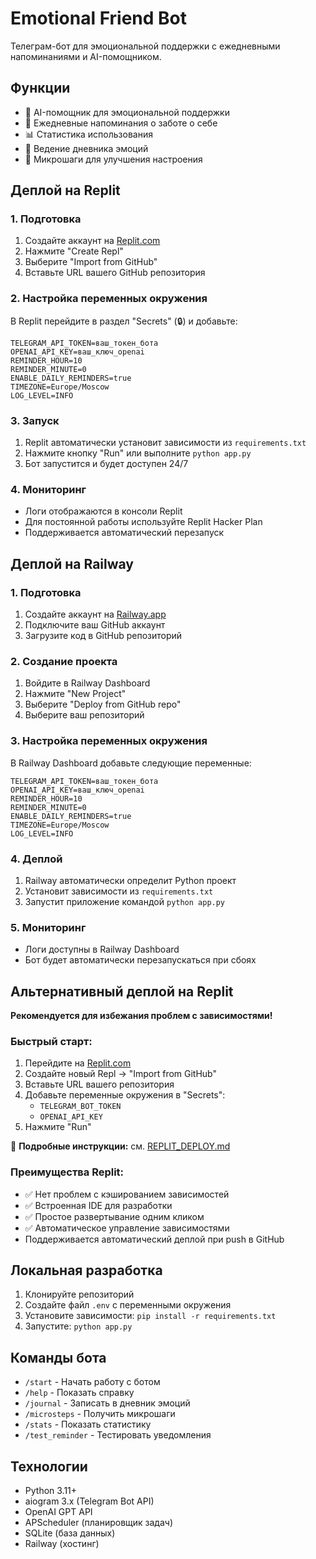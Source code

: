 # Emotional Friend Bot

Телеграм-бот для эмоциональной поддержки с ежедневными напоминаниями и AI-помощником.

## Функции

- 🤖 AI-помощник для эмоциональной поддержки
- 📅 Ежедневные напоминания о заботе о себе
- 📊 Статистика использования
- 💭 Ведение дневника эмоций
- 🎯 Микрошаги для улучшения настроения

## Деплой на Replit

### 1. Подготовка

1. Создайте аккаунт на [Replit.com](https://replit.com)
2. Нажмите "Create Repl"
3. Выберите "Import from GitHub"
4. Вставьте URL вашего GitHub репозитория

### 2. Настройка переменных окружения

В Replit перейдите в раздел "Secrets" (🔒) и добавьте:

```
TELEGRAM_API_TOKEN=ваш_токен_бота
OPENAI_API_KEY=ваш_ключ_openai
REMINDER_HOUR=10
REMINDER_MINUTE=0
ENABLE_DAILY_REMINDERS=true
TIMEZONE=Europe/Moscow
LOG_LEVEL=INFO
```

### 3. Запуск

1. Replit автоматически установит зависимости из `requirements.txt`
2. Нажмите кнопку "Run" или выполните `python app.py`
3. Бот запустится и будет доступен 24/7

### 4. Мониторинг

- Логи отображаются в консоли Replit
- Для постоянной работы используйте Replit Hacker Plan
- Поддерживается автоматический перезапуск

## Деплой на Railway

### 1. Подготовка

1. Создайте аккаунт на [Railway.app](https://railway.app)
2. Подключите ваш GitHub аккаунт
3. Загрузите код в GitHub репозиторий

### 2. Создание проекта

1. Войдите в Railway Dashboard
2. Нажмите "New Project"
3. Выберите "Deploy from GitHub repo"
4. Выберите ваш репозиторий

### 3. Настройка переменных окружения

В Railway Dashboard добавьте следующие переменные:

```
TELEGRAM_API_TOKEN=ваш_токен_бота
OPENAI_API_KEY=ваш_ключ_openai
REMINDER_HOUR=10
REMINDER_MINUTE=0
ENABLE_DAILY_REMINDERS=true
TIMEZONE=Europe/Moscow
LOG_LEVEL=INFO
```

### 4. Деплой

1. Railway автоматически определит Python проект
2. Установит зависимости из `requirements.txt`
3. Запустит приложение командой `python app.py`

### 5. Мониторинг

- Логи доступны в Railway Dashboard
- Бот будет автоматически перезапускаться при сбоях

## Альтернативный деплой на Replit

**Рекомендуется для избежания проблем с зависимостями!**

### Быстрый старт:

1. Перейдите на [Replit.com](https://replit.com)
2. Создайте новый Repl → "Import from GitHub"
3. Вставьте URL вашего репозитория
4. Добавьте переменные окружения в "Secrets":
   - `TELEGRAM_BOT_TOKEN`
   - `OPENAI_API_KEY`
5. Нажмите "Run"

📖 **Подробные инструкции:** см. [REPLIT_DEPLOY.md](REPLIT_DEPLOY.md)

### Преимущества Replit:
- ✅ Нет проблем с кэшированием зависимостей
- ✅ Встроенная IDE для разработки
- ✅ Простое развертывание одним кликом
- ✅ Автоматическое управление зависимостями
- Поддерживается автоматический деплой при push в GitHub

## Локальная разработка

1. Клонируйте репозиторий
2. Создайте файл `.env` с переменными окружения
3. Установите зависимости: `pip install -r requirements.txt`
4. Запустите: `python app.py`

## Команды бота

- `/start` - Начать работу с ботом
- `/help` - Показать справку
- `/journal` - Записать в дневник эмоций
- `/microsteps` - Получить микрошаги
- `/stats` - Показать статистику
- `/test_reminder` - Тестировать уведомления

## Технологии

- Python 3.11+
- aiogram 3.x (Telegram Bot API)
- OpenAI GPT API
- APScheduler (планировщик задач)
- SQLite (база данных)
- Railway (хостинг)